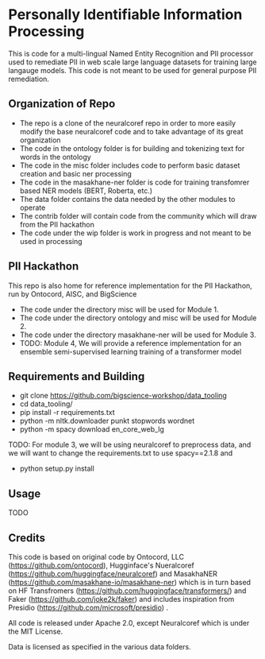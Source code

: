 # Personally Identifiable Information Processing

This is code for a multi-lingual Named Entity Recognition and PII processor used to remediate PII in web scale large language datasets for training large langauge models. This code is not meant to be used for general purpose PII remediation. 

## Organization of Repo

- The repo is a clone of the neuralcoref repo in order to more easily modify the base neuralcoref code and to take advantage of its great organization
- The code in the ontology folder is for building and tokenizing text for words in the ontology
- The code in the misc folder includes code to perform basic dataset creation and basic ner processing
- The code in the masakhane-ner folder is code for training transfomrer based NER models (BERT, Roberta, etc.)
- The data folder contains the data needed by the other modules to operate
- The contrib folder will contain code from the community which will draw from the PII hackathon
- The code under the wip folder is work in progress and not meant to be used in processing

## PII Hackathon
This repo is also home for reference implementation for the PII Hackathon, run by Ontocord, AISC, and BigScience

- The code under the directory misc will be used for Module 1.
- The code under the directory ontology and misc will be used for Module 2.
- The code under the directory masakhane-ner will be used for Module 3.
- TODO: Module 4, We will provide a reference implementation for an ensemble semi-supervised learning training of a transformer model
 
## Requirements and Building

- git clone  https://github.com/bigscience-workshop/data_tooling
- cd data_tooling/
- pip install -r requirements.txt
- python -m nltk.downloader punkt stopwords  wordnet
- python -m spacy download en_core_web_lg

TODO:
For module 3, we will be using neuralcoref to preprocess data, and we will want to change the requirements.txt to use spacy==2.1.8 and 
- python setup.py install


## Usage
TODO

## Credits

This code is based on original code by Ontocord, LLC (https://github.com/ontocord), Hugginface's Nueralcoref (https://github.com/huggingface/neuralcoref) and MasakhaNER (https://github.com/masakhane-io/masakhane-ner) which is in turn based on HF Transfromers (https://github.com/huggingface/transformers/) and Faker (https://github.com/joke2k/faker) and includes inspiration from Presidio (https://github.com/microsoft/presidio) . 

All code is released under Apache 2.0, except Neuralcoref which is under the MIT License.

Data is licensed as specified in the various data folders.


